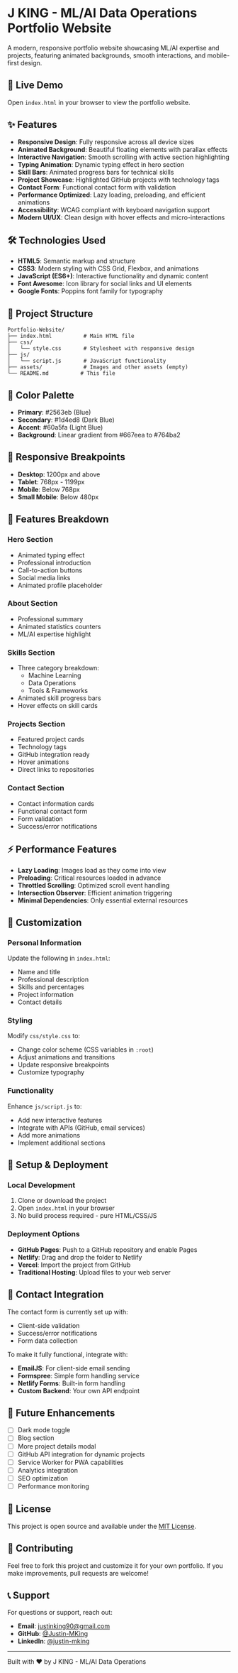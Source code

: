 # J KING - ML/AI Data Operations Portfolio Website

A modern, responsive portfolio website showcasing ML/AI expertise and projects, featuring animated backgrounds, smooth interactions, and mobile-first design.

## 🚀 Live Demo

Open `index.html` in your browser to view the portfolio website.

## ✨ Features

- **Responsive Design**: Fully responsive across all device sizes
- **Animated Background**: Beautiful floating elements with parallax effects
- **Interactive Navigation**: Smooth scrolling with active section highlighting
- **Typing Animation**: Dynamic typing effect in hero section
- **Skill Bars**: Animated progress bars for technical skills
- **Project Showcase**: Highlighted GitHub projects with technology tags
- **Contact Form**: Functional contact form with validation
- **Performance Optimized**: Lazy loading, preloading, and efficient animations
- **Accessibility**: WCAG compliant with keyboard navigation support
- **Modern UI/UX**: Clean design with hover effects and micro-interactions

## 🛠️ Technologies Used

- **HTML5**: Semantic markup and structure
- **CSS3**: Modern styling with CSS Grid, Flexbox, and animations
- **JavaScript (ES6+)**: Interactive functionality and dynamic content
- **Font Awesome**: Icon library for social links and UI elements
- **Google Fonts**: Poppins font family for typography

## 📁 Project Structure

```
Portfolio-Website/
├── index.html          # Main HTML file
├── css/
│   └── style.css       # Stylesheet with responsive design
├── js/
│   └── script.js       # JavaScript functionality
├── assets/             # Images and other assets (empty)
└── README.md          # This file
```

## 🎨 Color Palette

- **Primary**: #2563eb (Blue)
- **Secondary**: #1d4ed8 (Dark Blue)
- **Accent**: #60a5fa (Light Blue)
- **Background**: Linear gradient from #667eea to #764ba2

## 📱 Responsive Breakpoints

- **Desktop**: 1200px and above
- **Tablet**: 768px - 1199px
- **Mobile**: Below 768px
- **Small Mobile**: Below 480px

## 🚀 Features Breakdown

### Hero Section
- Animated typing effect
- Professional introduction
- Call-to-action buttons
- Social media links
- Animated profile placeholder

### About Section
- Professional summary
- Animated statistics counters
- ML/AI expertise highlight

### Skills Section
- Three category breakdown:
  - Machine Learning
  - Data Operations
  - Tools & Frameworks
- Animated skill progress bars
- Hover effects on skill cards

### Projects Section
- Featured project cards
- Technology tags
- GitHub integration ready
- Hover animations
- Direct links to repositories

### Contact Section
- Contact information cards
- Functional contact form
- Form validation
- Success/error notifications

## ⚡ Performance Features

- **Lazy Loading**: Images load as they come into view
- **Preloading**: Critical resources loaded in advance
- **Throttled Scrolling**: Optimized scroll event handling
- **Intersection Observer**: Efficient animation triggering
- **Minimal Dependencies**: Only essential external resources

## 🎯 Customization

### Personal Information
Update the following in `index.html`:
- Name and title
- Professional description
- Skills and percentages
- Project information
- Contact details

### Styling
Modify `css/style.css` to:
- Change color scheme (CSS variables in `:root`)
- Adjust animations and transitions
- Update responsive breakpoints
- Customize typography

### Functionality
Enhance `js/script.js` to:
- Add new interactive features
- Integrate with APIs (GitHub, email services)
- Add more animations
- Implement additional sections

## 🔧 Setup & Deployment

### Local Development
1. Clone or download the project
2. Open `index.html` in your browser
3. No build process required - pure HTML/CSS/JS

### Deployment Options
- **GitHub Pages**: Push to a GitHub repository and enable Pages
- **Netlify**: Drag and drop the folder to Netlify
- **Vercel**: Import the project from GitHub
- **Traditional Hosting**: Upload files to your web server

## 📧 Contact Integration

The contact form is currently set up with:
- Client-side validation
- Success/error notifications
- Form data collection

To make it fully functional, integrate with:
- **EmailJS**: For client-side email sending
- **Formspree**: Simple form handling service
- **Netlify Forms**: Built-in form handling
- **Custom Backend**: Your own API endpoint

## 🎨 Future Enhancements

- [ ] Dark mode toggle
- [ ] Blog section
- [ ] More project details modal
- [ ] GitHub API integration for dynamic projects
- [ ] Service Worker for PWA capabilities
- [ ] Analytics integration
- [ ] SEO optimization
- [ ] Performance monitoring

## 📄 License

This project is open source and available under the [MIT License](LICENSE).

## 🤝 Contributing

Feel free to fork this project and customize it for your own portfolio. If you make improvements, pull requests are welcome!

## 📞 Support

For questions or support, reach out:
- **Email**: justinking90@gmail.com
- **GitHub**: [@Justin-MKing](https://github.com/Justin-MKing)
- **LinkedIn**: [@justin-mking](https://linkedin.com/in/justin-mking)

---

Built with ❤️ by J KING - ML/AI Data Operations
